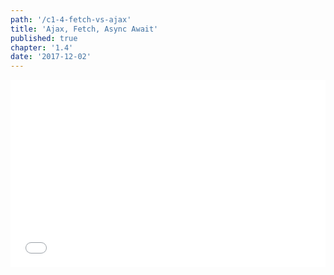 ```yaml
---
path: '/c1-4-fetch-vs-ajax'
title: 'Ajax, Fetch, Async Await'
published: true
chapter: '1.4'
date: '2017-12-02'
---
```


<iframe width="100%" height="300" src="//jsfiddle.net/superoo7/52mwg5ss/embedded/" allowpaymentrequest allowfullscreen="allowfullscreen" frameborder="0"></iframe>

